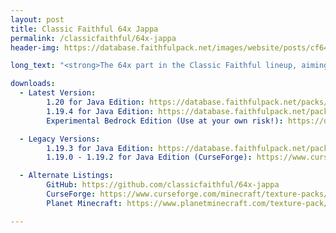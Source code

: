 ```yaml
---
layout: post
title: Classic Faithful 64x Jappa
permalink: /classicfaithful/64x-jappa
header-img: https://database.faithfulpack.net/images/website/posts/cf64x/cf64_banner.jpg

long_text: "<strong>The 64x part in the Classic Faithful lineup, aiming to bring back the original painted look of Vattic's Faithful pack.</strong> <br><br>Initially part of the “Emulated Vattic Textures” project, or “EM” for short, this pack was designed to upscale textures to 64x resolution using the stylistic direction of Vattic's original Faithful, to match its look and feel but in a higher resolution. While using textures made for HiTeeN's Faithful 64x (one of the first F64 projects which got discontinued years ago due to a number of factors) early on in its development, it was also inspired by a number of other long discontinued Faithful 64x projects such as Affinite's Faithful and Jea Traditional. Another actively developed Faithful 64x, created more recently, was also based on a very different set of principles, and as a result had a very different look and feel compared to Vattic's original Faithful. This left some people wondering about what happened to the classic, “painted” look. <br><br>Now, this “painted” look is back, in 64x and with the new Minecraft textures.<br><br>[NOTE: Missing textures will be present, as the pack is not complete. In addition, Bedrock edition is in early development and is likely to be broken!]"

downloads:
  - Latest Version:
        1.20 for Java Edition: https://database.faithfulpack.net/packs/Classic-64x-Java/Jappa/Classic%20Faithful%2064x%20Jappa%20-%201.20.zip
        1.19.4 for Java Edition: https://database.faithfulpack.net/packs/Classic-64x-Java/Jappa/Classic%20Faithful%2064x%20Jappa%20-%201.19.4.zip
        Experimental Bedrock Edition (Use at your own risk!): https://database.faithfulpack.net/packs/Classic-64x-Bedrock/Jappa/Classic%20Faithful%2064x%20Jappa%20-%201.19.mcpack

  - Legacy Versions:
        1.19.3 for Java Edition: https://database.faithfulpack.net/packs/Classic-64x-Java/Jappa/Classic%20Faithful%2064x%20Jappa%20-%201.19.3.zip
        1.19.0 - 1.19.2 for Java Edition (CurseForge): https://www.curseforge.com/minecraft/texture-packs/classic-faithful-64x/download/4064436

  - Alternate Listings:
        GitHub: https://github.com/classicfaithful/64x-jappa
        CurseForge: https://www.curseforge.com/minecraft/texture-packs/classic-faithful-64x
        Planet Minecraft: https://www.planetminecraft.com/texture-pack/classic-faithful-64x/

---
```

